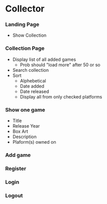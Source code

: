 # Collector

### Landing Page
* Show Collection


### Collection Page
* Display list of all added games
  	* Prob should "load more" after 50 or so
* Search collection
* Sort
	* Alphebetical
 	* Date added
 	* Date released
 	* Display all from only checked platforms


### Show one game
* Title
* Release Year
* Box Art
* Description
* Plaform(s) owned on


### Add game


### Register


### Login


### Logout
